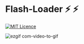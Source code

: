  # Flash-Loader ⚡️ ⚡️

[![MIT Licence](https://badges.frapsoft.com/os/mit/mit.png?v=103)](https://opensource.org/licenses/mit-license.php)


![ezgif com-video-to-gif](https://user-images.githubusercontent.com/20151526/52904692-8ebef900-3255-11e9-83e4-f28d9d5dea6e.gif)
